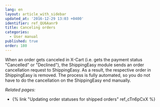 ```yaml
---
lang: en
layout: article_with_sidebar
updated_at: '2016-12-29 13:03 +0400'
identifier: ref_QU6Aanr9
title: Canceling orders
categories:
  - User manual
published: true
order: 180
---
```



When an order gets canceled in X-Cart (i.e. gets the payment status "Cancelled" or "Declined"), the ShippingEasy module sends an order cancellation request to ShippingEasy. As a result, the respective order in ShippingEasy is removed. The process is fully automated, so you do not have to do the cancellation on the ShippingEasy end manually.

_Related pages:_

*   {% link "Updating order statuses for shipped orders" ref_cTn6pCxX %}
